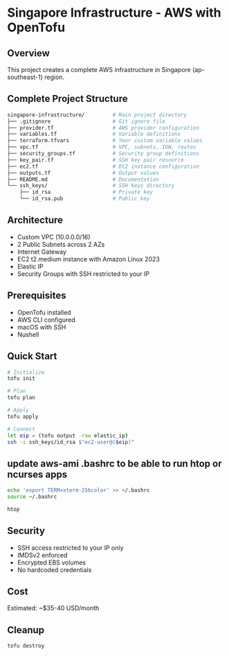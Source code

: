 # Singapore Infrastructure - AWS with OpenTofu

## Overview

This project creates a complete AWS infrastructure in Singapore (ap-southeast-1) region.

## Complete Project Structure

```sh
singapore-infrastructure/         # Main project directory
├── .gitignore                    # Git ignore file
├── provider.tf                   # AWS provider configuration
├── variables.tf                  # Variable definitions
├── terraform.tfvars              # Your custom variable values
├── vpc.tf                        # VPC, subnets, IGW, routes
├── security_groups.tf            # Security group definitions
├── key_pair.tf                   # SSH key pair resource
├── ec2.tf                        # EC2 instance configuration
├── outputs.tf                    # Output values
├── README.md                     # Documentation
└── ssh_keys/                     # SSH keys directory
    ├── id_rsa                    # Private key
    └── id_rsa.pub                # Public key
```

## Architecture

- Custom VPC (10.0.0.0/16)
- 2 Public Subnets across 2 AZs
- Internet Gateway
- EC2 t2.medium instance with Amazon Linux 2023
- Elastic IP
- Security Groups with SSH restricted to your IP

## Prerequisites

- OpenTofu installed
- AWS CLI configured
- macOS with SSH
- Nushell

## Quick Start

```sh
# Initialize
tofu init

# Plan
tofu plan

# Apply
tofu apply

# Connect
let eip = (tofu output -raw elastic_ip)
ssh -i ssh_keys/id_rsa $"ec2-user@($eip)"
```

## update aws-ami .bashrc to be able to run htop or ncurses apps

```sh
echo 'export TERM=xterm-256color' >> ~/.bashrc
source ~/.bashrc

htop
```

## Security

- SSH access restricted to your IP only
- IMDSv2 enforced
- Encrypted EBS volumes
- No hardcoded credentials

## Cost

Estimated: ~$35-40 USD/month

## Cleanup

```sh
tofu destroy
```
